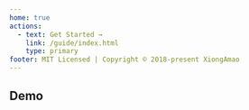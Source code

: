 ```yaml
---
home: true
actions:
  - text: Get Started →
    link: /guide/index.html
    type: primary
footer: MIT Licensed | Copyright © 2018-present XiongAmao
---
```



## Demo

<ClientOnly>
  <HomepageDemo />
</ClientOnly>
